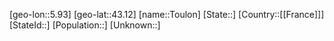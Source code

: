 ﻿---
location: [43.12,5.93]
type: City
tags:
- geo/City


SpocWebEntityId: 34932
isDeleted: false
confidential: public

---
[geo-lon::5.93]
[geo-lat::43.12]
[name::Toulon]
[State::]
[Country::[[France]]]
[StateId::]
[Population::]
[Unknown::]

